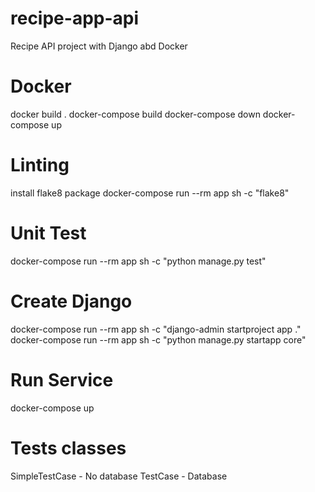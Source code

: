 # recipe-app-api
 Recipe API project with Django abd Docker

 # Docker
 docker build .
 docker-compose build
 docker-compose down
 docker-compose up

 # Linting
 install flake8 package
 docker-compose run --rm app sh -c "flake8"

 # Unit Test
docker-compose run --rm app sh -c "python manage.py test"

# Create Django
docker-compose run --rm app sh -c "django-admin startproject app ."
docker-compose run --rm app sh -c "python manage.py startapp core"

# Run Service
docker-compose up

# Tests classes
SimpleTestCase - No database
TestCase - Database
